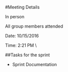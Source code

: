 #Meeting Details 

In person

All group members attended

Date: 10/15/2016 

Time: 2:21 PM \

##Tasks for the sprint

- Sprint Documentation 
